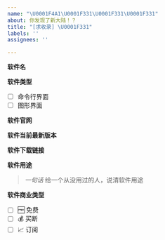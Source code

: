 ```yaml
---
name: "\U0001F4A1\U0001F331\U0001F331\U0001F331"
about: 你发现了新大陆！？
title: "[求收录] \U0001F331"
labels: ''
assignees: ''

---
```


**软件名**



**软件类型**

- [ ] 命令行界面
- [ ] 图形界面

**软件官网**



**软件当前最新版本**



**软件下载链接**



**软件用途**

> *一句话* 给一个从没用过的人，说清软件用途



**软件商业类型**

- [ ] 🆓 免费
- [ ] 💰 买断
- [ ] 📈 订阅
